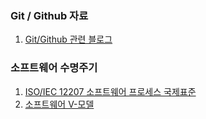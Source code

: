 
### Git / Github 자료  
1. [Git/Github 관련 블로그](https://hoohaha.tistory.com/tag/github)

### 소프트웨어 수명주기     
1. [ISO/IEC 12207 소프트웨어 프로세스 국제표준](http://www.jidum.com/jidums/view.do?jidumId=294)
2. [소프트웨어 V-모델](https://ko.wikipedia.org/wiki/V_%EB%AA%A8%EB%8D%B8)  
